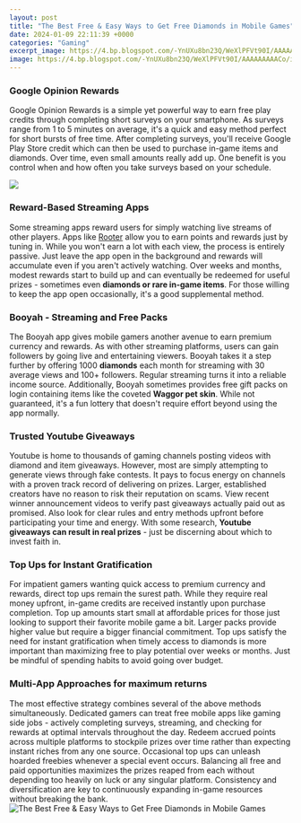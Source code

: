 ```yaml
---
layout: post
title: "The Best Free & Easy Ways to Get Free Diamonds in Mobile Games"
date: 2024-01-09 22:11:39 +0000
categories: "Gaming"
excerpt_image: https://4.bp.blogspot.com/-YnUXu8bn23Q/WeXlPFVt90I/AAAAAAAAACo/i1ThqtqPQ3g9km2lXCdUKJADL2eHd4WUQCLcBGAs/s1600/freediamond.jpg
image: https://4.bp.blogspot.com/-YnUXu8bn23Q/WeXlPFVt90I/AAAAAAAAACo/i1ThqtqPQ3g9km2lXCdUKJADL2eHd4WUQCLcBGAs/s1600/freediamond.jpg
---
```


### Google Opinion Rewards 
Google Opinion Rewards is a simple yet powerful way to earn free play credits through completing short surveys on your smartphone. As surveys range from 1 to 5 minutes on average, it's a quick and easy method perfect for short bursts of free time. After completing surveys, you'll receive Google Play Store credit which can then be used to purchase in-game items and diamonds. Over time, even small amounts really add up. One benefit is you control when and how often you take surveys based on your schedule.

![](https://dailyspin.id/wp-content/uploads/2020/12/Diamond-Gratis-1000-1200x675.jpg)
### Reward-Based Streaming Apps 
Some streaming apps reward users for simply watching live streams of other players. Apps like [Rooter](https://store.fi.io.vn/funny-chihuahuas-halloween-costume-witch-chihuahua-dog-lover-312-chihuahua-dog) allow you to earn points and rewards just by tuning in. While you won't earn a lot with each view, the process is entirely passive. Just leave the app open in the background and rewards will accumulate even if you aren't actively watching. Over weeks and months, modest rewards start to build up and can eventually be redeemed for useful prizes - sometimes even **diamonds or rare in-game items**. For those willing to keep the app open occasionally, it's a good supplemental method.
### Booyah - Streaming and Free Packs
The Booyah app gives mobile gamers another avenue to earn premium currency and rewards. As with other streaming platforms, users can gain followers by going live and entertaining viewers. Booyah takes it a step further by offering 1000 **diamonds** each month for streaming with 30 average views and 100+ followers. Regular streaming turns it into a reliable income source. Additionally, Booyah sometimes provides free gift packs on login containing items like the coveted **Waggor pet skin**. While not guaranteed, it's a fun lottery that doesn't require effort beyond using the app normally.
### Trusted Youtube Giveaways 
Youtube is home to thousands of gaming channels posting videos with diamond and item giveaways. However, most are simply attempting to generate views through fake contests. It pays to focus energy on channels with a proven track record of delivering on prizes. Larger, established creators have no reason to risk their reputation on scams. View recent winner announcement videos to verify past giveaways actually paid out as promised. Also look for clear rules and entry methods upfront before participating your time and energy. With some research, **Youtube giveaways can result in real prizes** - just be discerning about which to invest faith in.
### Top Ups for Instant Gratification  
For impatient gamers wanting quick access to premium currency and rewards, direct top ups remain the surest path. While they require real money upfront, in-game credits are received instantly upon purchase completion. Top up amounts start small at affordable prices for those just looking to support their favorite mobile game a bit. Larger packs provide higher value but require a bigger financial commitment. Top ups satisfy the need for instant gratification when timely access to diamonds is more important than maximizing free to play potential over weeks or months. Just be mindful of spending habits to avoid going over budget.
### Multi-App Approaches for maximum returns
The most effective strategy combines several of the above methods simultaneously. Dedicated gamers can treat free mobile apps like gaming side jobs - actively completing surveys, streaming, and checking for rewards at optimal intervals throughout the day. Redeem accrued points across multiple platforms to stockpile prizes over time rather than expecting instant riches from any one source. Occasional top ups can unleash hoarded freebies whenever a special event occurs. Balancing all free and paid opportunities maximizes the prizes reaped from each without depending too heavily on luck or any singular platform. Consistency and diversification are key to continuously expanding in-game resources without breaking the bank.      
![The Best Free & Easy Ways to Get Free Diamonds in Mobile Games](https://4.bp.blogspot.com/-YnUXu8bn23Q/WeXlPFVt90I/AAAAAAAAACo/i1ThqtqPQ3g9km2lXCdUKJADL2eHd4WUQCLcBGAs/s1600/freediamond.jpg)